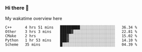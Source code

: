 ### Hi there 👋

<!--
**Jassy930/Jassy930** is a ✨ _special_ ✨ repository because its `README.md` (this file) appears on your GitHub profile.

Here are some ideas to get you started:

- 🔭 I’m currently working on ...
- 🌱 I’m currently learning ...
- 👯 I’m looking to collaborate on ...
- 🤔 I’m looking for help with ...
- 💬 Ask me about ...
- 📫 How to reach me: ...
- 😄 Pronouns: ...
- ⚡ Fun fact: ...
-->

My wakatime overview here
<!--START_SECTION:waka-->
```text
C++      4 hrs 51 mins   █████████░░░░░░░░░░░░░░░░   36.34 % 
Other    3 hrs 3 mins    █████▓░░░░░░░░░░░░░░░░░░░   22.81 % 
CMake    2 hrs           ███▓░░░░░░░░░░░░░░░░░░░░░   15.02 % 
Python   1 hr 53 mins    ███▓░░░░░░░░░░░░░░░░░░░░░   14.10 % 
Scheme   35 mins         █░░░░░░░░░░░░░░░░░░░░░░░░   04.39 % 
```
<!--END_SECTION:waka-->
